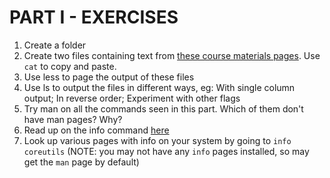 # PART I - EXERCISES

1. Create a folder
1. Create two files containing text from [these course materials pages](https://github.com/ianmiell/introduction-to-the-command-line). Use `cat` to copy and paste.
1. Use less to page the output of these files
1. Use ls to output the files in different ways, eg: With single column output; In reverse order; Experiment with other flags
1. Try man on all the commands seen in this part. Which of them don't have man pages? Why?
1. Read up on the info command [here](https://zwischenzugs.com/2019/09/04/the-lazy-persons-guide-to-the-info-command/)
1. Look up various pages with info on your system by going to `info coreutils` (NOTE: you may not have any `info` pages installed, so may get the `man` page by default)
